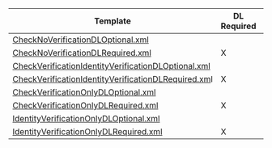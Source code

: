|     Template                                               |     DL     Required    |     Verify     Check    |     Verify     ID    |     Certification   Terminal ID    |
|------------------------------------------------------------|------------------------|-------------------------|----------------------|------------------------------------|
|     [CheckNoVerificationDLOptional.xml](https://github.com/TKESuperDave/PayaServices/blob/XML/Authorization%20Gateway/XML/Standard/POP%20Templates/CheckNoVerficationDLOptional.xml)                      |                        |                         |                      |     1110                           |
|     [CheckNoVerificationDLRequired.xml](https://github.com/TKESuperDave/PayaServices/blob/XML/Authorization%20Gateway/XML/Standard/POP%20Templates/CheckNoVerficationDLRequired.xml)                      |     X                  |                         |                      |     1111                           |
|     [CheckVerificationIdentityVerificationDLOptional.xml](https://github.com/TKESuperDave/PayaServices/blob/XML/Authorization%20Gateway/XML/Standard/POP%20Templates/CheckVerificationIdentityVerificationDLOptional.xml)    |                        |     X                   |     X                |     1112                           |
|     [CheckVerificationIdentityVerificationDLRequired.xm](https://github.com/TKESuperDave/PayaServices/blob/XML/Authorization%20Gateway/XML/Standard/POP%20Templates/CheckVerificationIdentityVerificationDLRequired.xml)l    |     X                  |     X                   |     X                |     1113                           |
|     [CheckVerificationOnlyDLOptional.xml](https://github.com/TKESuperDave/PayaServices/blob/XML/Authorization%20Gateway/XML/Standard/POP%20Templates/CheckVerificationOnlyDLOptional.xml)                    |                        |     X                   |                      |     1114                           |
|     [CheckVerificationOnlyDLRequired.xml](https://github.com/TKESuperDave/PayaServices/blob/XML/Authorization%20Gateway/XML/Standard/POP%20Templates/CheckVerificationOnlyDLRequired.xml)                    |     X                  |     X                   |                      |     1115                           |
|     [IdentityVerificationOnlyDLOptional.xml](https://github.com/TKESuperDave/PayaServices/blob/XML/Authorization%20Gateway/XML/Standard/POP%20Templates/IdentityVerificationOnlyDLOptional.xml)                 |                        |                         |     X                |     1116                           |
|     [IdentityVerificationOnlyDLRequired.xml](https://github.com/TKESuperDave/PayaServices/blob/XML/Authorization%20Gateway/XML/Standard/POP%20Templates/IdentityVerificationOnlyDLRequired.xml)                 |     X                  |                         |     X                |     1117                           |
